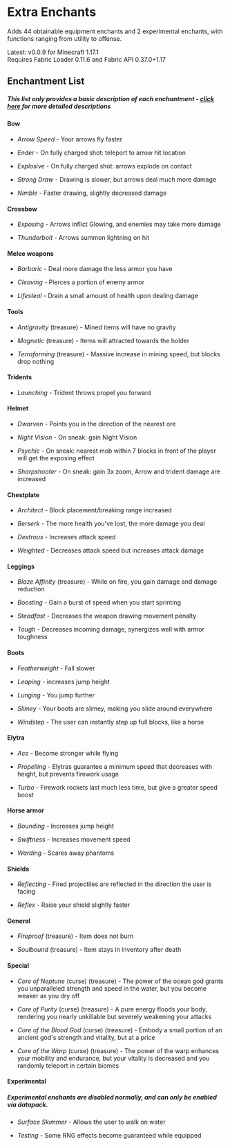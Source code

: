 # Extra Enchants

Adds 44 obtainable equipment enchants and 2 experimental enchants, with functions ranging from utility to offense.

Latest: v0.0.9 for Minecraft 1.17.1<br>
Requires Fabric Loader 0.11.6 and Fabric API 0.37.0+1.17

## Enchantment List
##### *This list only provides a basic description of each enchantment - [click here](info/index.md) for more detailed descriptions*

#### Bow

- *Arrow Speed*  - Your arrows fly faster

- *Ender* - On fully charged shot: teleport to arrow hit location

- *Explosive* - On fully charged shot: arrows explode on contact

- *Strong Draw* - Drawing is slower, but arrows deal much more damage

- *Nimble* - Faster drawing, slightly decreased damage

#### Crossbow

- *Exposing* - Arrows inflict Glowing, and enemies may take more damage

- *Thunderbolt* - Arrows summon lightning on hit

#### Melee weapons

- *Barbaric* - Deal more damage the less armor you have

- *Cleaving* - Pierces a portion of enemy armor

- *Lifesteal* - Drain a small amount of health upon dealing damage

#### Tools

- *Antigravity* (treasure) - Mined items will have no gravity

- *Magnetic* (treasure) - Items will attracted towards the holder

- *Terraforming* (treasure) - Massive increase in mining speed, but blocks drop nothing

#### Tridents

- *Launching* - Trident throws propel you forward

#### Helmet

- *Dwarven* - Points you in the direction of the nearest ore

- *Night Vision* - On sneak: gain Night Vision

- *Psychic* - On sneak: nearest mob within 7 blocks in front of the player will get the exposing effect

- *Sharpshooter* - On sneak: gain 3x zoom, Arrow and trident damage are increased

#### Chestplate

- *Architect* - Block placement/breaking range increased

- *Berserk* - The more health you've lost, the more damage you deal

- *Dextrous* - Increases attack speed

- *Weighted* - Decreases attack speed but increases attack damage

#### Leggings

- *Blaze Affinity* (treasure) - While on fire, you gain damage and damage reduction

- *Boosting* - Gain a burst of speed when you start sprinting

- *Steadfast* - Decreases the weapon drawing movement penalty

- *Tough* - Decreases incoming damage, synergizes well with armor toughness

#### Boots

- *Featherweight* - Fall slower

- *Leaping* - increases jump height

- *Lunging* - You jump further

- *Slimey* - Your boots are slimey, making you slide around everywhere

- *Windstep* - The user can instantly step up full blocks, like a horse

#### Elytra

- *Ace* - Become stronger while flying

- *Propelling* - Elytras guarantee a minimum speed that decreases with height, but prevents firework usage

- *Turbo* - Firework rockets last much less time, but give a greater speed boost

#### Horse armor

- *Bounding* - Increases jump height

- *Swiftness* - Increases movement speed

- *Warding* - Scares away phantoms

#### Shields

- *Reflecting* - Fired projectiles are reflected in the direction the user is facing

- *Reflex* - Raise your shield slightly faster

#### General

- *Fireproof* (treasure) - Item does not burn

- *Soulbound* (treasure) - Item stays in inventory after death

#### Special

- *Core of Neptune* (curse) (treasure) - The power of the ocean god grants you unparalleled strength and speed in the water, but you become weaker as you dry off

- *Core of Purity* (curse) (treasure) - A pure energy floods your body, rendering you nearly unkillable but severely weakening your attacks

- *Core of the Blood God* (curse) (treasure) - Embody a small portion of an ancient god's strength and vitality, but at a price

- *Core of the Warp* (curse) (treasure) - The power of the warp enhances your mobility and endurance, but your vitality is decreased and you randomly teleport in certain biomes

#### Experimental
##### *Experimental enchants are disabled normally, and can only be enabled via datapack.*

- *Surface Skimmer* - Allows the user to walk on water

- *Testing* - Some RNG effects become guaranteed while equipped